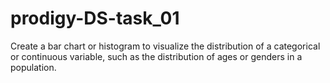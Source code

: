 # prodigy-DS-task_01
Create a bar chart or histogram to visualize the distribution of a categorical or continuous variable, such as the distribution of ages or genders in a population.
